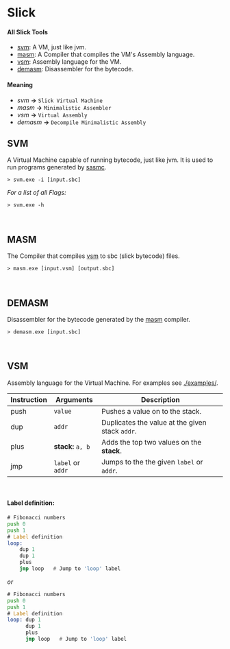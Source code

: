 # Slick
 #### All Slick Tools
 + [svm](#svm): A VM, just like jvm.
 + [masm](#masm): A Compiler that compiles the VM's Assembly language.
 + [vsm](#vsm): Assembly language for the VM.
 + [demasm](#demasm): Disassembler for the bytecode.

 #### Meaning
 + *svm* **->** `Slick Virtual Machine`
 + *masm* **->** `Minimalistic Assembler`
 + *vsm* **->** `Virtual Assembly`
 + *demasm* **->** `Decompile Minimalistic Assembly`

## SVM
 A Virtual Machine capable of running bytecode, just like jvm. It is used to run programs generated by [sasmc](#sasmc).

 ```shell
 > svm.exe -i [input.sbc]
 ```

*For a list of all Flags:*
 ```shell
 > svm.exe -h
 ```
<br>

## MASM
 The Compiler that compiles [vsm](#vsm) to sbc (slick bytecode) files.

 ```shell
 > masm.exe [input.vsm] [output.sbc]
 ```
<br>

## DEMASM
Disassembler for the bytecode generated by the [masm](#masm) compiler.

 ```shell
 > demasm.exe [input.sbc]
 ```
<br>

## VSM
 Assembly language for the Virtual Machine. For examples see [./examples/](./examples).

| Instruction | Arguments         | Description                                     |
|------|-------------------|-------------------------------------------------|
| push | `value`           | Pushes a value on to the stack.                 |
| dup  | `addr`            | Duplicates the value at the given stack `addr`. |
| plus | **stack:** `a, b` | Adds the top two values on the **stack**.       |
| jmp  | `label` or `addr` | Jumps to the the given `label` or `addr`.       |
<br>

#### Label definition:

```asm
# Fibonacci numbers
push 0
push 1
# Label definition
loop:
    dup 1
    dup 1
    plus
    jmp loop   # Jump to 'loop' label
```
*or*
```asm
# Fibonacci numbers
push 0
push 1
# Label definition
loop: dup 1
      dup 1
      plus
      jmp loop   # Jump to 'loop' label
```